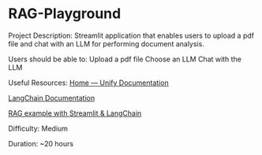 # RAG-Playground

Project Description:
Streamlit application that enables users to upload a pdf file and chat with an LLM for performing document analysis.  

Users should be able to:
Upload a pdf file
Choose an LLM
Chat with the LLM

Useful Resources:
[Home — Unify Documentation](https://unify.ai/docs/)

[LangChain Documentation](https://www.langchain.com/retrieval)

[RAG example with Streamlit & LangChain](https://github.com/mirabdullahyaser/Retrieval-Augmented-Generation-Engine-with-LangChain-and-Streamlit)

Difficulty:
Medium

Duration:
~20 hours 
